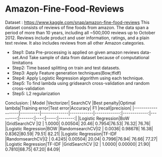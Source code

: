 # Amazon-Fine-Food-Reviews
Dataset : https://www.kaggle.com/snap/amazon-fine-food-reviews
          This dataset consists of reviews of fine foods from amazon. The data span a period of more than 10 years, including all ~500,000           reviews up to October 2012. Reviews include product and user information, ratings, and a plain text review. It also includes               reviews from all other Amazon categories.
* Step1: Data Pre-processing is applied on given amazon reviews data-set.And Take sample of data from dataset because of computational             limitations
* Step2: Time based splitting on train and test datasets.
* Step3: Apply Feature generation techniques(Bow,tfidf)
* Step4: Apply Logistic Regression algorithm using each technique.
* Step5: To find lambda using gridsearch cross-validation and random cross-validation
* Step5: L2 regularization


Conclusion:
|       Model       |Vectorizer|   SearchCV   |Best penalty|Optimal lambda|Training error|Test error|Accuracy| F1  |recall|precision|
|-------------------|----------|--------------|------------|-------------:|-------------:|---------:|-------:|----:|-----:|--------:|
|Logistic Regression|BoW       |GridSearchCV  |l2          |        1.0000|       0.00504|     20.46|  0.7954|76.53| 76.32|    76.76|
|Logistic Regression|BOW       |RandomsearchCV|l2          |        0.0036|       0.98678|     16.38|  0.8362|80.59| 79.51|    82.21|
|Logistic Regression|TF-IDF    |RandomsearchCV|l2          |        0.4245|       0.00504|     20.04|  0.7996|76.94| 76.66|    77.27|
|Logistic Regression|TF-IDF    |GridSearchCV  |l2          |        1.0000|       0.00000|     21.90|  0.7810|68.75| 67.20|    84.09|
